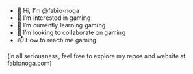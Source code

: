 - 👋 Hi, I’m @fabio-noga
- 👀 I’m interested in gaming
- 🌱 I’m currently learning gaming
- 💞️ I’m looking to collaborate on gaming
- 📫 How to reach me gaming

(in all seriousness, feel free to explore my repos and website at [fabionoga.com](https://fabionoga.com))
